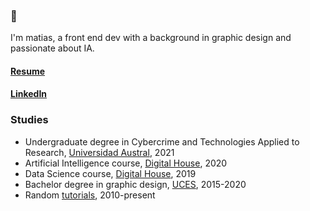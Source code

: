 ### 👋

I'm matias, a front end dev with a background in graphic design and passionate about IA.

#### [Resume](https://github.com/matiasngf/matiasngf/blob/main/Matias%20Gonzalez%20Resume.pdf)
#### [LinkedIn](https://www.linkedin.com/in/mgonzalezf)

### Studies
- Undergraduate degree in Cybercrime and Technologies Applied to Research, [Universidad Austral](https://www.austral.edu.ar/), 2021
- Artificial Intelligence course, [Digital House](https://www.digitalhouse.com/), 2020
- Data Science course, [Digital House](https://www.digitalhouse.com/), 2019
- Bachelor degree in graphic design, [UCES](https://www.uces.edu.ar/), 2015-2020
- Random [tutorials](https://google.com), 2010-present
